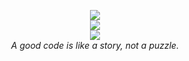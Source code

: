 <p align="center">
  <!--<img src="https://github-profile-trophy.vercel.app/?username=myesn" />-->
  <img src="https://github-readme-stats.vercel.app/api/top-langs/?username=myesn&layout=compact" />
  <br>
  <img src="https://skillicons.dev/icons?i=cs,java,js,nodejs,ts,html,css,spring,jquery,express,regex,vue,react,redux,redis,mongodb,mysql,nginx,linux,docker,idea,visualstudio,vscode,git,github,gitlab,md" />
  <br>
  <img src="https://hits.seeyoufarm.com/api/count/incr/badge.svg?url=https%3A%2F%2Fgithub.com%2Fmyesn&count_bg=%2379C83D&title_bg=%23555555&icon=svg.svg&icon_color=%2313D763&title=hits&edge_flat=false" />
  <br>
  <i>A good code is like a story, not a puzzle.</i>  
</p>
<!--
**myesn/myesn** is a ✨ _special_ ✨ repository because its `README.md` (this file) appears on your GitHub profile.

Here are some ideas to get you started:

- 🔭 I’m currently working on ...
- 🌱 I’m currently learning ...
- 👯 I’m looking to collaborate on ...
- 🤔 I’m looking for help with ...
- 💬 Ask me about ...
- 📫 How to reach me: ...
- 😄 Pronouns: ...
- ⚡ Fun fact: ...
-->
